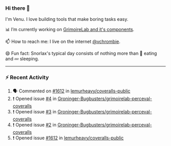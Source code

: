 ### Hi there 👋

I'm Venu. I love building tools that make boring tasks easy.

📊 I’m currently working on [GrimoireLab and it's components](https://chaoss.github.io/grimoirelab).

📫 How to reach me: I live on the internet [@vchrombie](https://www.google.co.in/search?q=vchrombie).

😄 Fun fact: Snorlax's typical day consists of nothing more than :doughnut: eating and :zzz: sleeping.

---

### :zap: Recent Activity

<!--START_SECTION:activity-->
1. 🗣 Commented on [#1612](https://github.com/lemurheavy/coveralls-public/issues/1612) in [lemurheavy/coveralls-public](https://github.com/lemurheavy/coveralls-public)
2. ❗️ Opened issue [#4](https://github.com/Groninger-Bugbusters/grimoirelab-perceval-coveralls/issues/4) in [Groninger-Bugbusters/grimoirelab-perceval-coveralls](https://github.com/Groninger-Bugbusters/grimoirelab-perceval-coveralls)
3. ❗️ Opened issue [#3](https://github.com/Groninger-Bugbusters/grimoirelab-perceval-coveralls/issues/3) in [Groninger-Bugbusters/grimoirelab-perceval-coveralls](https://github.com/Groninger-Bugbusters/grimoirelab-perceval-coveralls)
4. ❗️ Opened issue [#2](https://github.com/Groninger-Bugbusters/grimoirelab-perceval-coveralls/issues/2) in [Groninger-Bugbusters/grimoirelab-perceval-coveralls](https://github.com/Groninger-Bugbusters/grimoirelab-perceval-coveralls)
5. ❗️ Opened issue [#1612](https://github.com/lemurheavy/coveralls-public/issues/1612) in [lemurheavy/coveralls-public](https://github.com/lemurheavy/coveralls-public)
<!--END_SECTION:activity-->

<!--
**vchrombie/vchrombie** is a ✨ _special_ ✨ repository because its `README.md` (this file) appears on your GitHub profile.

Here are some ideas to get you started:

- 🔭 I’m currently working on ...
- 🌱 I’m currently learning ...
- 👯 I’m looking to collaborate on ...
- 🤔 I’m looking for help with ...
- 💬 Ask me about ...
- 📫 How to reach me: ...
- 😄 Pronouns: ...
- ⚡ Fun fact: ...
-->
